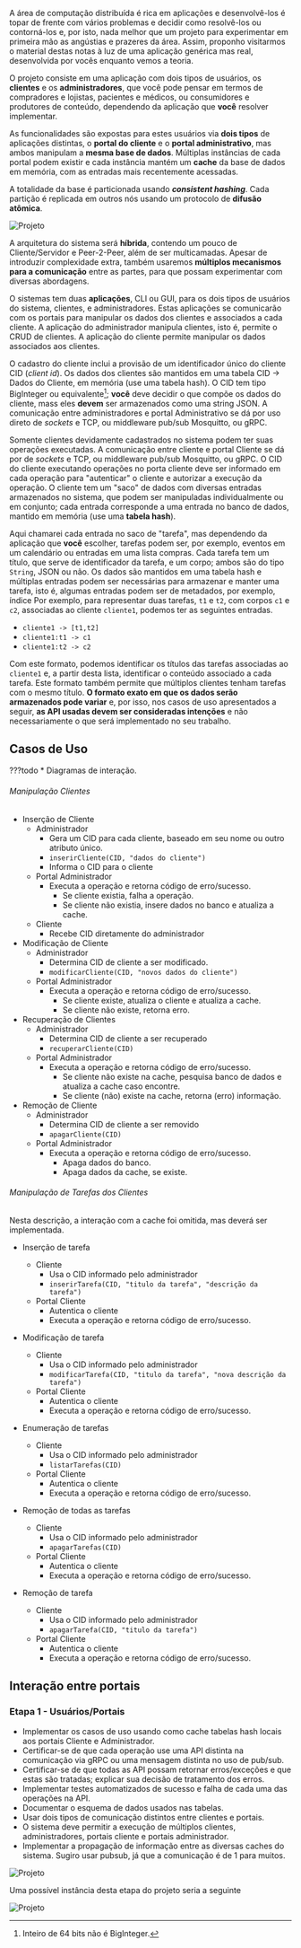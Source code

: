 A área de computação distribuída é rica em aplicações e desenvolvê-los é topar de frente com vários problemas e decidir como resolvê-los ou contorná-los e, por isto, nada melhor que um projeto para experimentar em primeira mão as angústias e prazeres da área. 
Assim, proponho visitarmos o material destas notas à luz de uma aplicação genérica mas real, desenvolvida por vocês enquanto vemos a teoria.

O projeto consiste em uma aplicação com dois tipos de usuários, os **clientes** e os **administradores**, que você pode pensar em termos de compradores e lojistas, pacientes e médicos, ou consumidores e produtores de conteúdo, dependendo da aplicação que **você** resolver implementar.

As funcionalidades são expostas para estes usuários via **dois tipos** de  aplicações distintas, o **portal do cliente**  e o **portal administrativo**, mas ambos manipulam a **mesma base de dados**.
Múltiplas instâncias de cada portal podem existir e cada instância mantém um **cache** da base de dados em memória, com as entradas mais recentemente acessadas.

A totalidade da base é particionada usando ***consistent hashing***.
Cada partição é replicada em outros nós usando um protocolo de **difusão atômica**.

![Projeto](drawings/projeto.drawio#0)

A arquitetura do sistema será **híbrida**, contendo um pouco de Cliente/Servidor e Peer-2-Peer, além de ser multicamadas.
Apesar de introduzir complexidade extra, também usaremos **múltiplos mecanismos para a comunicação** entre as partes, para que possam experimentar com diversas abordagens.

O sistemas tem duas **aplicações**, CLI ou GUI, para os dois tipos de usuários do sistema, clientes, e administradores.
Estas aplicações se comunicarão com os portais para manipular os dados dos clientes e associados a cada cliente.
A aplicação do administrador manipula clientes, isto é, permite o CRUD de clientes.
A aplicação do cliente permite manipular os dados associados aos clientes.

O cadastro do cliente inclui a provisão de um identificador único do cliente CID (*client id*).
Os dados dos clientes são mantidos em uma tabela CID -> Dados do Cliente, em memória (use uma tabela hash). 
O CID tem tipo BigInteger ou equivalente[^int64]; **você** deve decidir o que compõe os dados do cliente, mass eles **devem** ser armazenados como uma string JSON.
A comunicação entre administradores e portal Administrativo se dá por uso direto de *sockets* e TCP, ou middleware pub/sub Mosquitto, ou gRPC.

[^int64]: Inteiro de 64 bits não é BigInteger.

Somente clientes devidamente cadastrados no sistema podem ter suas operações executadas.
A comunicação entre cliente e portal Cliente se dá por de *sockets* e TCP, ou middleware pub/sub Mosquitto, ou gRPC.
O CID do cliente executando operações no porta cliente deve ser informado em cada operação para "autenticar" o cliente e autorizar a execução da operação.
O cliente tem um "saco" de dados com diversas entradas armazenados no sistema, que podem ser manipuladas individualmente ou em conjunto; cada entrada corresponde a uma entrada no banco de dados, mantido em memória (use uma **tabela hash**).

Aqui chamarei cada entrada no saco de "tarefa", mas dependendo da aplicação que **você** escolher, tarefas podem ser, por exemplo, eventos em um calendário ou entradas em uma lista compras.
Cada tarefa tem um título, que serve de identificador da tarefa, e um corpo; ambos são do tipo `String`, JSON ou não.
Os dados são mantidos em uma tabela hash e múltiplas entradas podem ser necessárias para armazenar e manter uma tarefa, isto é, algumas entradas podem ser de metadados, por exemplo, índice Por exemplo, para representar duas tarefas, `t1` e `t2`, com corpos `c1` e `c2`, associadas ao cliente `cliente1`, podemos ter as seguintes entradas.

* `cliente1 -> [t1,t2]`
* `cliente1:t1 -> c1`
* `cliente1:t2 -> c2`

Com este formato, podemos identificar os títulos das tarefas associadas ao `cliente1` e, a partir desta lista, identificar o conteúdo associado a cada tarefa.
Este formato também permite que múltiplos clientes tenham tarefas com o mesmo título.
**O formato exato em que os dados serão armazenados pode variar** e, por isso, nos casos de uso apresentados a seguir, **as API usadas devem ser consideradas intenções** e não necessariamente o que será implementado no seu trabalho.

## Casos de Uso

???todo
    * Diagramas de interação.

###### Manipulação Clientes
* Inserção de Cliente
    * Administrador
        * Gera um CID para cada cliente, baseado em seu nome ou outro atributo único.
        * `inserirCliente(CID, "dados do cliente")`
        * Informa o CID para o cliente
    * Portal Administrador
        * Executa a operação e retorna código de erro/sucesso.
            * Se cliente existia, falha a operação.
            * Se cliente não existia, insere dados no banco e atualiza a cache.
    * Cliente
        * Recebe CID diretamente do administrador
* Modificação de Cliente
    * Administrador
        * Determina CID de cliente a ser modificado.
        * `modificarCliente(CID, "novos dados do cliente")`
    * Portal Administrador
        * Executa a operação e retorna código de erro/sucesso.
            * Se cliente existe, atualiza o cliente e atualiza a cache.
            * Se cliente não existe, retorna erro.
* Recuperação de Clientes
    * Administrador
        * Determina CID de cliente a ser recuperado
        * `recuperarCliente(CID)`
    * Portal Administrador
        * Executa a operação e retorna código de erro/sucesso.
            * Se cliente não existe na cache, pesquisa banco de dados e atualiza a cache caso encontre.
            * Se cliente (não) existe na cache, retorna (erro) informação.
* Remoção de Cliente
    * Administrador
        * Determina CID de cliente a ser removido
        * `apagarCliente(CID)`
    * Portal Administrador
        * Executa a operação e retorna código de erro/sucesso.
            * Apaga dados do banco.
            * Apaga dados da cache, se existe.

###### Manipulação de Tarefas dos Clientes

Nesta descrição, a interação com a cache foi omitida, mas deverá ser implementada.

* Inserção de tarefa
    * Cliente
        * Usa o CID informado pelo administrador
        * `inserirTarefa(CID, "titulo da tarefa", "descrição da tarefa")`
    * Portal Cliente
        * Autentica o cliente
        * Executa a operação e retorna código de erro/sucesso.

* Modificação de tarefa
    * Cliente
        * Usa o CID informado pelo administrador
        * `modificarTarefa(CID, "titulo da tarefa", "nova descrição da tarefa")`
    * Portal Cliente
        * Autentica o cliente
        * Executa a operação e retorna código de erro/sucesso.
* Enumeração de tarefas
    * Cliente
        * Usa o CID informado pelo administrador
        * `listarTarefas(CID)`
    * Portal Cliente
        * Autentica o cliente
        * Executa a operação e retorna código de erro/sucesso.
* Remoção de todas as tarefas
    * Cliente
        * Usa o CID informado pelo administrador
        * `apagarTarefas(CID)`
    * Portal Cliente
        * Autentica o cliente
        * Executa a operação e retorna código de erro/sucesso.
* Remoção de tarefa
    * Cliente
        * Usa o CID informado pelo administrador
        * `apagarTarefa(CID, "titulo da tarefa")`
    * Portal Cliente
        * Autentica o cliente
        * Executa a operação e retorna código de erro/sucesso.


## Interação entre portais

### Etapa 1 - Usuários/Portais

* Implementar os casos de uso usando como cache tabelas hash locais aos portais Cliente e Administrador.
* Certificar-se de que cada operação use uma API distinta na comunicação via gRPC ou uma mensagem distinta no uso de pub/sub.
* Certificar-se de que todas as API possam retornar erros/exceções e que estas são tratadas; explicar sua decisão de tratamento dos erros.
* Implementar testes automatizados de sucesso e falha de cada uma das operações na API.
* Documentar o esquema de dados usados nas tabelas.
* Usar dois tipos de comunicação distintos entre clientes e portais.
* O sistema deve permitir a execução de múltiplos clientes, administradores, portais cliente e portais administrador.
* Implementar a propagação de informação entre as diversas caches do sistema. Sugiro usar pubsub, já que a comunicação é de 1 para muitos.

![Projeto](drawings/projeto.drawio#1)

Uma possível instância desta etapa do projeto seria a seguinte

![Projeto](drawings/instancia_projeto.drawio#0)


<!--
### Etapa 2 - Banco de dados Replicado
Nesta etapa você modificará o sistema para que atualizações dos dados sejam feitas consistentemente entre todas as réplicas usando um protocolo de difusão atômica.

![Projeto](drawings/projeto.drawio#3)

* Objetivos
    * Replicar a base de dados para obter tolerância a falhas.

* Desafios
    * Certificar-se de que o portais são máquinas de estados determinística
    * Compreender o uso de Difusão Atômica em nível teórico
    * Compreender o uso de Difusão Atômica em nível prático 
        * Use [Ratis](https://lasarojc.github.io/ds_notes/cases/ratis) para java
        * Para Python, OpenReplica é uma boa opção.
        * Aplicar difusão atômica na replicação do servidor
* Portal
    * A API para clientes continua a mesma.
    * Requisições para o servidor (linha contínua) são encaminhadas via Ratis (linha tracejada) para ordená-las e entregar a todas as réplicas (linha pontilhada) para só então serem executadas e respondidas (pontilhado fino).  
    * Dados não são mais armazenados em disco pela sua aplicação mas somente via Ratis.
* Cliente
    * Sem alteração.
* Testes
    * O mesmo *framework* de testes deve continuar funcional
* Comunicação
    * Entre cliente e portais, não é alterado.
    * Entre servidores, usar Ratis
* Apresentação
    * Sem alteração, isto é, gravar um vídeo demonstrando que os requisitos foram atendidos.


-->

<!--

### Etapa 2 - Banco de dados.
Nesta etapa você modificará o sistema para que modificações dos dados sejam refletidas no banco de dados particionado implementado usando *consistent hashing*.

![Projeto](drawings/projeto.drawio#2)

### Etapa 3 - Replicação
Nesta etapa você modificará o sistema para que todas as modificações nas partições do banco de dados sejam replicadas em outras partições.

![Projeto](drawings/projeto.drawio#0)




### Etapa 2 - Cache

Nesta segunda etapa você modificará o sistema para que os portais, em vez de armazenar os dados em tabelas hash locais, o façam em uma tabela remota, compartilhada entre os portais.
A tabela hash remota é particionada para permitir o armazenamento de mais dados do que caberiam em apenas um computador. Isto é, é essencialmente uma Distributed Hash Table, a base dos bancos de dados NoSQL como Redis, Memcached ou Cassandra.

* Portais
    * Os dados são armazenados no banco distribuído
    * A comunicação com o banco é feita via MQTTP ou Kafka
* Banco
    * As partições usam *consistent hashing*  para distribuir os dados
    * Uma requisição feita para a partição errada deve ser encaminhada para a partição correta usando o algoritmo de roteamento Chord.

### Etapa 3 - Durabilidade

Nesta etapa tornaremos todas as operações feitas no banco de dados permanentes por meio de um log remoto[^log] ou pela replicação das partições. Mais detalhes se seguirão.


## Versão independente

no sql cresceram rapidamente em uso e implementacoes.a facilidade e familiaridade do sql tem atrativos fortes. cockroach and yugabyte.
entender como funcionam é importate para qquer um interessado em SD.

In this project we will develop a rudimentary no SQL database and use that many difficulties to implement such a project to introduce concepts and frameworks related to the development of distributing systems. We will start by exploring the Waze stocked each other in a Distributed system. Then we will Dan will be explored different Architectures used to combine the efforts of components in the distributed system. Next we explore the guarantees that databases can provide to their users and how these guarantees are insured. 

To do move the session to an introductory part with either the preface or introduction itself.

O objetivo deste projeto é praticar o projeto de sistemas distribuídos, usando várias arquiteturas e tecnologias.
A ideia é implementar um banco de dados NoSQL (Not only SQL) rudimentar.
Mesmo uma versão simples de um banco de dados distribuído é um sistema complexo e por isso você deverá trabalhar em fases. Infelizmnte enquanto esta abordagem facilita a jornada, ela poderá levar a um pouco de retrabalho no final.

Para garantir que todo o seu esforço será concentrado no lugar certo e que sua avaliação seja justa, atente-se aos detalhes e aos passos na especificação abaixo.

* Etapa 1 - Cliente/Servidor usando RPC
    * Objetivos
        * Hash Table acessível remotamente por interface CRUD usando gRPC.
        * Armazenamento em disco com recuperação de dados no caso de falhas
    * Desafios
        * Especificação do protocolo para dados genéricos
        * Armazenamento atômico no disco
        * Multithreading para garantir escalabilidade
        * Controle de concorrência para garantir corretude nos dados armazenados.
    * Servidor
        * Todos os dados devem ser armazenados em um mapa Chave-Valor (Dicionário)
        * Chave é um número de precisão arbitrária do tipo BigInteger
        * Valor é uma tripla (Versão, Timestamp, Dados)
             * Versão é um inteiro com 64 bits (long)
             * Timestamp é um inteiro com 64 bits (long)
             * Dados é um vetor de bytes (byte[]) de tamanho arbitrário
        * O servidor implementa a seguinte API:
             * set(k,ts,d):(e,v') 
                 * adiciona ao mapa a entrada k-v, caso não exista uma entrada com a chave k, onde v=(1,ts,d)
                 * retorna a tupla (e,v') onde e=SUCCESS e v'=NULL se k-v foi inserido
                 * retorna a tupla (e,v') onde e=ERROR e v'=(ver,ts,data) se já existia uma entrada no banco de dados com a chave k e vers, ts e data correspondem, respectivamente, à versão, timestamp e dados de tal entrada
             * get(k):(e,v') 
                 * retorna a tupla (e,v') onde e=ERROR e v'=NULL se não há entrada no banco de dados com chave k
                 * retorna a tupla (e,v') onde e=SUCCESS e v'=(ver,ts,data) se já existia uma entrada no banco de dados com a chave k e vers, ts e data correspondem, respectivamente, à versão, timestamp e dados de tal entrada 
             * del(k):(e,v')
                 * remove a entrada k-v' do banco de dados se existir
                 * retorna a tupla (e,v') onde e=SUCCESS e v'=(ver,ts,data) se já existia uma entrada no banco de dados com a chave k e vers, ts e data correspondem, respectivamente, à versão, timestamp e dados de tal entrada 
                 * retorna a tupla (e,v') onde e=ERROR e v'=NULL se não existia entrada com chave k no banco de dados.
             * del(k,vers):(e,v')
                 * remove a entrada k-v' do banco de dados se existir e tiver versão v
                 * retorna a tupla (e,v') onde e=SUCCESS e v'=(vers,ts,data) se já existia uma entrada no banco de dados com a chave k e vers e ts e data correspondem, respectivamente, timestamp e dados de tal entrada 
                 * retorna a tupla (e,v') onde e=ERROR_NE e v'=NULL se não existia entrada com chave k no banco de dados.
                 * retorna a tupla (e,v') onde e=ERROR_WV e v'=(ver',ts,data) se já existia uma entrada no banco de dados com a chave k  version vers' not equal to vers, e  ts e data correspondem, respectivamente, timestamp e dados de tal entrada
             * testAndSet(k,v,vers):(e,v')
                 * atualiza o mapa se a versão atual no sistema corresponde à versão especificada.
                 * retorna a tupla (e,v') onde e=SUCCESS e v'=(ver,ts,data) se já existia uma entrada no banco de dados com a chave k e version vers, e  ts e data correspondem, respectivamente, timestamp e dados de tal entrada
                 * retorna a tupla (e,v') onde e=ERROR_NE e v'=NULL se não existia uma entrada no banco com chave k;
                 * retorna a tupla (e,v') onde e=ERROR_WV e v'=(ver',ts,data) se já existia uma entrada no banco de dados com a chave k  version vers' not equal to vers, e  ts e data correspondem, respectivamente, timestamp e dados de tal entrada
        * O mapa deve ser salvo em disco
            * Com periodicidade configurável, os dados do mapa devem ser salvos em disco.
            * Os dados em disco devem corresponder a uma versão dos dados em memória. Para entender, veja a seguinte sequência de eventos, que leva a uma versão em disco que nunca ocorreu em memória.
                * Dados em memória (1/lala, 2/lele, 3/lili)
                * Cópia para disco iniciada
                * Dados em disco (1/lala)
                * Dados em memória (1/lolo, 2/lele, 3/lili)
                * Dados em disco (1/lala, 2/lele)
                * Dados em memória (1/lolo, 2/lele, 3/lulu)
                * Dados em disco (1/lala, 2/lele, 3/lulu)

    * Cliente
        * O cliente deve implementar uma UI que permita a interação com o banco de dados usando todas as API
    * Testes
        * Um segundo cliente implementará as seguintes baterias de testes no sistema
            * Teste de todas as API levando a todos os tipos de resultados (sucesso e erro)
            * Teste de estresse em que a API seja exercitada pelo menos 1000 vezes e o resultado final deve ser demonstrado como esperado (por exemplo, inserir 1000 entradas com chaves distintas, atualizar a todas as entradas, ler todas a entradas e verificar que o valor, isto é, versão e dados, correspondem aos esperados.
        * Todos os testes apresentam os resultados esperados mesmo quando múltiplos clientes de teste são executados em paralelo.
    * Comunicação
        * Toda a comunicação entre cliente e servidor deve ser feita usando gRPC
    * Apresentação
        * Demonstrar que todos os itens da especificação foram seguidos
        * Demonstrar a corretude do sistema frente aos testes
        * Enumerar outros testes e casos cobertos implemententados
        * Demonstrar comportamento quando comunicação é interrompida no meio do teste

* Etapa 2 - Tolerância a Falhas
    * Objetivos 
         * Replicar o servidor para obter tolerância a falhas.
    * Desafios
         * Certificar-se de que o servidor é uma máquina de estados determinística
         * Compreender o uso de Difusão Atômica em nível teórico
         * Compreender o uso de Difusão Atômica em nível prático (Via [Ratis](https://lasarojc.github.io/ds_notes/fault/#estudo-de-caso-ratis))
         * Aplicar difusão atômica na replicação do servidor
    * Servidor
         * A API permanece a mesma e implementada via gRPC.
         * Requisições para o servidor (linha contínua) são encaminhadas via Ratis (linha tracejada) para ordená-las e entregar a todas as réplicas (linha pontilhada) para só então serem executadas e respondidas (pontilhado fino).  
         * Dados não são mais armazenados em disco pela sua aplicação mas somente via Ratis.
    * Cliente
         * Sem alteração.
    * Testes
         * O mesmo *framework* de testes deve continuar funcional
    * Comunicação
         * Entre cliente e servidor, usar gRPC
         * Entre servidores, usar Ratis
    * Apresentação
         * Sem alteração, isto é, gravar um vídeo demonstrando que os requisitos foram atendidos.

* Etapa 2 - P2P
    * Objetivos
        * DHT com roteamento estilo Chord
        * Armazenamento em Log de operações e em arquivo de snapshots
        * Comunicação usando RPC
    * Desafios
        * Uso adequado da interface funcional do RPC
        * Uso do log + snapshots para recuperação
        * Roteamento no anel
        * Bootstrap dos processos
        * Log Structured Merge Tree

-->
